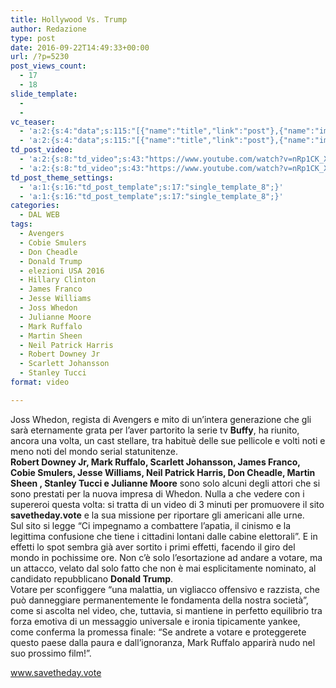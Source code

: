 ```yaml
---
title: Hollywood Vs. Trump
author: Redazione
type: post
date: 2016-09-22T14:49:33+00:00
url: /?p=5230
post_views_count:
  - 17
  - 18
slide_template:
  - 
  - 
vc_teaser:
  - 'a:2:{s:4:"data";s:115:"[{"name":"title","link":"post"},{"name":"image","image":"featured","link":"none"},{"name":"text","mode":"excerpt"}]";s:7:"bgcolor";s:0:"";}'
  - 'a:2:{s:4:"data";s:115:"[{"name":"title","link":"post"},{"name":"image","image":"featured","link":"none"},{"name":"text","mode":"excerpt"}]";s:7:"bgcolor";s:0:"";}'
td_post_video:
  - 'a:2:{s:8:"td_video";s:43:"https://www.youtube.com/watch?v=nRp1CK_X_Yw";s:13:"td_last_video";s:43:"https://www.youtube.com/watch?v=nRp1CK_X_Yw";}'
  - 'a:2:{s:8:"td_video";s:43:"https://www.youtube.com/watch?v=nRp1CK_X_Yw";s:13:"td_last_video";s:43:"https://www.youtube.com/watch?v=nRp1CK_X_Yw";}'
td_post_theme_settings:
  - 'a:1:{s:16:"td_post_template";s:17:"single_template_8";}'
  - 'a:1:{s:16:"td_post_template";s:17:"single_template_8";}'
categories:
  - DAL WEB
tags:
  - Avengers
  - Cobie Smulers
  - Don Cheadle
  - Donald Trump
  - elezioni USA 2016
  - Hillary Clinton
  - James Franco
  - Jesse Williams
  - Joss Whedon
  - Julianne Moore
  - Mark Ruffalo
  - Martin Sheen
  - Neil Patrick Harris
  - Robert Downey Jr
  - Scarlett Johansson
  - Stanley Tucci
format: video

---
```

Joss Whedon, regista di Avengers e mito di un&#8217;intera generazione che gli sarà eternamente grata per l&#8217;aver partorito la serie tv **Buffy**, ha riunito, ancora una volta, un cast stellare, tra habituè delle sue pellicole e volti noti e meno noti del mondo serial statunitenze.  
**Robert Downey Jr, Mark Ruffalo, Scarlett Johansson, James Franco, Cobie Smulers, Jesse Williams, Neil Patrick Harris, Don Cheadle, Martin Sheen , Stanley Tucci e Julianne Moore** sono solo alcuni degli attori che si sono prestati per la nuova impresa di Whedon. Nulla a che vedere con i supereroi questa volta: si tratta di un video di 3 minuti per promuovere il sito **savetheday.vote** e la sua missione per riportare gli americani alle urne.  
Sul sito si legge “Ci impegnamo a combattere l&#8217;apatia, il cinismo e la legittima confusione che tiene i cittadini lontani dalle cabine elettorali”. E in effetti lo spot sembra già aver sortito i primi effetti, facendo il giro del mondo in pochissime ore. Non c&#8217;è solo l&#8217;esortazione ad andare a votare, ma un attacco, velato dal solo fatto che non è mai esplicitamente nominato, al candidato repubblicano **Donald Trump**.  
Votare per sconfiggere &#8220;una malattia, un vigliacco offensivo e razzista, che può danneggiare permanentemente le fondamenta della nostra società&#8221;, come si ascolta nel video, che, tuttavia, si mantiene in perfetto equilibrio tra forza emotiva di un messaggio universale e ironia tipicamente yankee, come conferma la promessa finale: &#8220;Se andrete a votare e proteggerete questo paese dalla paura e dall&#8217;ignoranza, Mark Ruffalo apparirà nudo nel suo prossimo film!&#8221;.

www.savetheday.vote